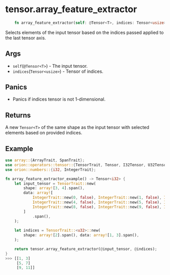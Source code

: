 # tensor.array_feature_extractor

```rust
    fn array_feature_extractor(self: @Tensor<T>, indices: Tensor<usize>) -> Tensor<T>;
```

Selects elements of the input tensor based on the indices passed applied to the last tensor axis. 

## Args

* `self`(`@Tensor<T>`) - The input tensor.
* `indices`(`Tensor<usize>`) - Tensor of indices.

## Panics

* Panics if indices tensor is not 1-dimensional.

## Returns

A new `Tensor<T>` of the same shape as the input tensor with selected elements based on provided indices.

## Example

```rust
use array::{ArrayTrait, SpanTrait};
use orion::operators::tensor::{TensorTrait, Tensor, I32Tensor, U32Tensor};
use orion::numbers::{i32, IntegerTrait};

fn array_feature_extractor_example() -> Tensor<i32> {
    let input_tensor = TensorTrait::new(
        shape: array![3, 4].span(),
        data: array![
            IntegerTrait::new(0, false), IntegerTrait::new(1, false), IntegerTrait::new(2, false), IntegerTrait::new(3, false),
            IntegerTrait::new(4, false), IntegerTrait::new(5, false), IntegerTrait::new(6, false), IntegerTrait::new(7, false),
            IntegerTrait::new(8, false), IntegerTrait::new(9, false), IntegerTrait::new(10, false), IntegerTrait::new(11, false)
        ]
            .span(),
    );
    
    let indices = TensorTrait::<u32>::new(
        shape: array![2].span(), data: array![1, 3].span(),
    );

    return tensor.array_feature_extractor(@input_tensor, @indices);
}
>>> [[1, 3]
     [5, 7]
     [9, 11]]
```
